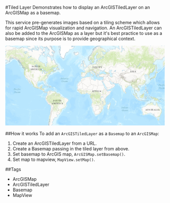 #Tiled Layer
Demonstrates how to display an ArcGISTiledLayer on an ArcGISMap as a basemap.

This service pre-generates images based on a tiling scheme which allows for rapid ArcGISMap visualization and navigation.
An ArcGISTiledLayer can also be added to the ArcGISMap as a layer but it's best practice to use as a basemap since its purpose is to provide geographical context.

![](TiledLayer.png)

##How it works
To add an `ArcGISTiledLayer` as a `Basemap` to an `ArcGISMap`:

1. Create an ArcGISTiledLayer from a URL.
2. Create a Basemap passing in the tiled layer from above.
3. Set basemap to ArcGIS map, `ArcGISMap.setBasemap()`.
4. Set map to mapview, `MapView.setMap()`.

##Tags
- ArcGISMap
- ArcGISTiledLayer
- Basemap
- MapView
